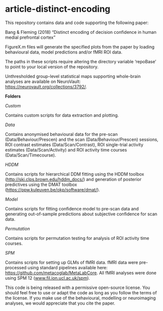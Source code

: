 # article-distinct-encoding

This repository contains data and code supporting the following paper:

Bang & Fleming (2018) “Distinct encoding of decision confidence in human medial prefrontal cortex”

FigureX.m files will generate the specified plots from the paper by loading behavioural data, model predictions and/or fMRI ROI data.

The paths in these scripts require altering the directory variable ‘repoBase’ to point to your local version of the repository.

Unthresholded group-level statistical maps supporting whole-brain analyses are available on NeuroVault: https://neurovault.org/collections/3792/.

**Folders**

*Custom*

Contains custom scripts for data extraction and plotting.

*Data*

Contains anonymised behavioural data for the pre-scan (Data/Behaviour/Prescen) and the scan (Data/Behaviour/Prescen) sessions, ROI contrast estimates (Data/Scan/Contrast), ROI single-trial activity estimates (Data/Scan/Activity) and ROI activity time courses (Data/Scan/Timecourse).

*HDDM*

Contains scripts for hierarchical DDM fitting using the HDDM toolbox (http://ski.clps.brown.edu/hddm_docs/) and generation of posterior predictives using the DMAT toolbox (https://ppw.kuleuven.be/okp/software/dmat/). 

*Model*

Contains scripts for fitting confidence model to pre-scan data and generating out-of-sample predictions about subjective confidence for scan data.

*Permutation*

Contains scripts for permutation testing for analysis of ROI activity time courses.

*SPM*

Contains scripts for setting up GLMs of fMRI data. fMRI data were pre-processed using standard pipelines available here: https://github.com/metacoglab/MetaLabCore. All fMRI analyses were done using SPM 12 (www.fil.ion.ucl.ac.uk/spm). 

This code is being released with a permissive open-source license. You should feel free to use or adapt the  code as long as you follow the terms of the license. If you make use of the behavioural, modelling or neuroimaging analyses, we would appreciate that you cite the paper.
